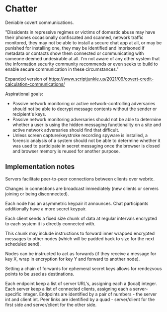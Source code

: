 # Chatter

Deniable covert communications.

"Dissidents in repressive regimes or victims of domestic abuse may have their phones occasionally confiscated and scanned, network traffic monitored, they may not be able to install a secure chat app at all, or may be punished for installing one, they may be identified and imprisoned if metadata or contacts show them connected or communicating with someone deemed undesirable at all. I'm not aware of any other system that the information security community recommends or even seeks to build to enable secure communication in these circumstances."

Expanded version of https://www.scriptjunkie.us/2021/09/covert-credit-calculation-communications/

Aspirational goals:
- Passive network monitoring or active network-controlling adversaries should not be able to decrypt message contents without the sender or recipient's keys.
- Passive network monitoring adversaries should not be able to determine whether a user is using the hidden messaging functionality on a site and active network adversaries should find that difficult.
- Unless screen capture/keystroke recording spyware is installed, a forensic analysis of a system should not be able to determine whether it was used to participate in secret messaging once the browser is closed and browser memory is reused for another purpose.

## Implementation notes

Servers facilitate peer-to-peer connections between clients over webrtc.

Changes in connections are broadcast immediately (new clients or servers joining or being disconnected).

Each node has an asymmetric keypair it announces. Chat participants additionally have a more secret keypair.

Each client sends a fixed size chunk of data at regular intervals encrypted to each system it is directly connected with.

This chunk may include instructions to forward inner wrapped encrypted messages to other nodes (which will be padded back to size for the next scheduled send).

Nodes can be instructed to act as forwards (if they receive a message for key X, wrap in encryption for key Y and forward to another node).

Setting a chain of forwards for ephemeral secret keys allows for rendezvous points to be used as destinations.

Each endpoint keep a list of server URL's, assigning each a (local) integer.
Each server keep a list of connected clients, assigning each a server-specific integer.
Endpoints are identified by a pair of numbers - the server int and client int.
Peer links are identified by a quad - server/client for the first side and server/client for the other side.
